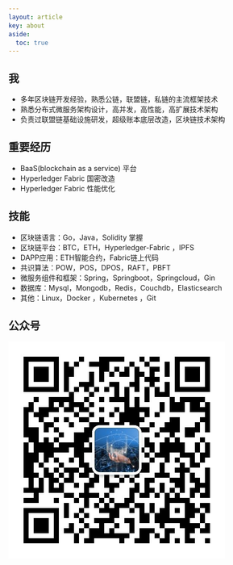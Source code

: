 ```yaml
---
layout: article
key: about
aside:
  toc: true
---
```



## 我
* 多年区块链开发经验，熟悉公链，联盟链，私链的主流框架技术  
* 熟悉分布式微服务架构设计，高并发，高性能，高扩展技术架构  
* 负责过联盟链基础设施研发，超级账本底层改造，区块链技术架构  

## 重要经历 
- BaaS(blockchain as a service) 平台
- Hyperledger Fabric 国密改造
- Hyperledger Fabric 性能优化

## 技能
- 区块链语言：Go，Java，Solidity 掌握
- 区块链平台：BTC，ETH，Hyperledger-Fabric ，IPFS 
- DAPP应用：ETH智能合约，Fabric链上代码 
- 共识算法：POW，POS，DPOS，RAFT，PBFT 
- 微服务组件和框架：Spring，Springboot，Springcloud，Gin 
- 数据库：Mysql，Mongodb，Redis，Couchdb，Elasticsearch 
- 其他：Linux，Docker ，Kubernetes ，Git 

## 公众号
![](assets/images/qrcode.jpg) 
